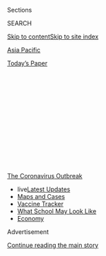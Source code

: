 <div id="app">

<div>

<div>

<div>

<div class="NYTAppHideMasthead css-1q2w90k e1suatyy0">

<div class="section css-ui9rw0 e1suatyy2">

<div class="css-eph4ug er09x8g0">

<div class="css-6n7j50">

</div>

<span class="css-1dv1kvn">Sections</span>

<div class="css-10488qs">

<span class="css-1dv1kvn">SEARCH</span>

</div>

[Skip to content](#site-content)[Skip to site index](#site-index)

</div>

<div id="masthead-section-label" class="css-1wr3we4 eaxe0e00">

[Asia
Pacific](https://www.nytimes.com/section/world/asia)

</div>

<div class="css-10698na e1huz5gh0">

</div>

</div>

<div id="masthead-bar-one" class="section hasLinks css-15hmgas e1csuq9d3">

<div class="css-uqyvli e1csuq9d0">

</div>

<div class="css-1uqjmks e1csuq9d1">

</div>

<div class="css-9e9ivx">

[](https://myaccount.nytimes.com/auth/login?response_type=cookie&client_id=vi)

</div>

<div class="css-1bvtpon e1csuq9d2">

[Today’s
Paper](https://www.nytimes.com/section/todayspaper)

</div>

</div>

</div>

</div>

<div data-aria-hidden="false">

<div id="site-content" data-role="main">

<div>

<div class="css-1aor85t" style="opacity:0.000000001;z-index:-1;visibility:hidden">

<div class="css-1hqnpie">

<div class="css-epjblv">

<span class="css-17xtcya">[Asia
Pacific](/section/world/asia)</span><span class="css-x15j1o">|</span><span class="css-fwqvlz">Its
Coronavirus Caseload Soaring, India Is Reopening
Anyway</span>

</div>

<div class="css-k008qs">

<div class="css-1iwv8en">

<span class="css-18z7m18"></span>

<div>

</div>

</div>

<span class="css-1n6z4y">https://nyti.ms/2XGVNFq</span>

<div class="css-1705lsu">

<div class="css-4xjgmj">

<div class="css-4skfbu" data-role="toolbar" data-aria-label="Social Media Share buttons, Save button, and Comments Panel with current comment count" data-testid="share-tools">

  - 
  - 
  - 
  - 
    
    <div class="css-6n7j50">
    
    </div>

  - 

</div>

</div>

</div>

</div>

</div>

</div>

<div id="NYT_TOP_BANNER_REGION" class="css-13pd83m">

<div>

<div id="styln-prism-menu-1592847958612" class="section interactive-content interactive-size-medium css-1edisqu">

<div class="css-17ih8de interactive-body">

<div id="scroll-container" class="css-1gj85ro">

[<span class="styln-title-wrap"><span class="css-1pje3qr">The
Coronavirus</span><span class="css-1pje3qr">
Outbreak</span></span>](https://www.nytimes.com/news-event/coronavirus?action=click&pgtype=Article&state=default&region=TOP_BANNER&context=storylines_menu)

  - <span class="css-kqxiym" data-emphasize="true">live</span>[Latest
    Updates](https://www.nytimes.com/2020/08/02/world/coronavirus-updates.html?action=click&pgtype=Article&state=default&region=TOP_BANNER&context=storylines_menu)
  - [Maps and
    Cases](https://www.nytimes.com/interactive/2020/us/coronavirus-us-cases.html?action=click&pgtype=Article&state=default&region=TOP_BANNER&context=storylines_menu)
  - [Vaccine
    Tracker](https://www.nytimes.com/interactive/2020/science/coronavirus-vaccine-tracker.html?action=click&pgtype=Article&state=default&region=TOP_BANNER&context=storylines_menu)
  - [What School May Look
    Like](https://www.nytimes.com/interactive/2020/07/29/us/schools-reopening-coronavirus.html?action=click&pgtype=Article&state=default&region=TOP_BANNER&context=storylines_menu)
  - [Economy](https://www.nytimes.com/live/2020/07/31/business/stock-market-today-coronavirus?action=click&pgtype=Article&state=default&region=TOP_BANNER&context=storylines_menu)

</div>

</div>

</div>

</div>

</div>

<div id="top-wrapper" class="css-1sy8kpn">

<div id="top-slug" class="css-l9onyx">

Advertisement

</div>

[Continue reading the main
story](#after-top)

<div class="ad top-wrapper" style="text-align:center;height:100%;display:block;min-height:250px">

<div id="top" class="place-ad" data-position="top" data-size-key="top">

</div>

</div>

<div id="after-top">

</div>

</div>

<div>

<div id="sponsor-wrapper" class="css-1hyfx7x">

<div id="sponsor-slug" class="css-19vbshk">

Supported by

</div>

[Continue reading the main
story](#after-sponsor)

<div id="sponsor" class="ad sponsor-wrapper" style="text-align:center;height:100%;display:block">

</div>

<div id="after-sponsor">

</div>

</div>

<div class="css-186x18t">

</div>

<div class="css-1vkm6nb ehdk2mb0">

# Its Coronavirus Caseload Soaring, India Is Reopening Anyway

</div>

Worried for its economy, India loosened tough restrictions and may lift
them entirely this weekend. But infection numbers are climbing fast.

<div class="css-79elbk" data-testid="photoviewer-wrapper">

<div class="css-z3e15g" data-testid="photoviewer-wrapper-hidden">

</div>

<div class="css-1a48zt4 ehw59r15" data-testid="photoviewer-children">

![<span class="css-16f3y1r e13ogyst0" data-aria-hidden="true">Caring for
a Covid-19 patient at a New Delhi hospital on
Thursday.</span><span class="css-cnj6d5 e1z0qqy90" itemprop="copyrightHolder"><span class="css-1ly73wi e1tej78p0">Credit...</span><span><span>Danish
Siddiqui/Reuters</span></span></span>](https://static01.nyt.com/images/2020/05/30/world/29virus-india-lockdown-3/merlin_172924788_75697ace-0f59-4e5d-b122-4cac5ee8bc17-articleLarge.jpg?quality=75&auto=webp&disable=upscale)

</div>

</div>

<div class="css-18e8msd">

<div class="css-pdw9fk epjyd6m0">

<div class="css-1txwxcy ey68jwv0" data-aria-hidden="true">

[![Kai
Schultz](https://static01.nyt.com/images/2019/11/22/reader-center/author-kai-schultz/author-kai-schultz-thumbLarge.png
"Kai Schultz")](https://www.nytimes.com/by/kai-schultz)[![Sameer
Yasir](https://static01.nyt.com/images/2019/11/22/reader-center/author-sameer-yasir/author-sameer-yasir-thumbLarge.png
"Sameer Yasir")](https://www.nytimes.com/by/sameer-yasir)

</div>

<div class="css-1baulvz">

By [<span class="css-1baulvz" itemprop="name">Kai
Schultz</span>](https://www.nytimes.com/by/kai-schultz) and
[<span class="css-1baulvz last-byline" itemprop="name">Sameer
Yasir</span>](https://www.nytimes.com/by/sameer-yasir)

</div>

</div>

  - 
    
    <div class="css-ld3wwf e16638kd2">
    
    Published May 29, 2020Updated July 12,
    2020
    
    </div>

  - 
    
    <div class="css-4xjgmj">
    
    <div class="css-pvvomx" data-role="toolbar" data-aria-label="Social Media Share buttons, Save button, and Comments Panel with current comment count" data-testid="share-tools">
    
      - 
      - 
      - 
      - 
        
        <div class="css-6n7j50">
        
        </div>
    
      - 
    
    </div>
    
    </div>

</div>

</div>

<div class="section meteredContent css-1r7ky0e" name="articleBody" itemprop="articleBody">

<div class="css-1fanzo5 StoryBodyCompanionColumn">

<div class="css-53u6y8">

NEW DELHI — Its [coronavirus cases are
skyrocketing](https://www.nytimes.com/2020/05/06/world/asia/india-coronavirus-lockdown-infections.html),
putting it among the world’s most worrisome pandemic zones in recent
weeks. Nonetheless,
[India](https://www.nytimes.com/2020/07/02/world/asia/india-coronavirus-wedding-groom.html)
is reopening, lifting its lockdown at what experts fear may be the worst
time.

</div>

</div>

<div>

</div>

<div class="css-1fanzo5 StoryBodyCompanionColumn">

<div class="css-53u6y8">

Migrant workers are becoming infected at an alarmingly high rate,
leading to [fresh
outbreaks](https://indianexpress.com/article/coronavirus/up-migrants-coronavirus-6423381/)
in villages across northern India. Public hospitals in Mumbai are so
overwhelmed that patients have taken to [sleeping on
cardboard](https://twitter.com/BDUTT/status/1264942589448384512) in the
hallways.

Doctors fear that the lockdown, which started over two months ago, has
been eased too soon, after slowing the virus but failing to flatten the
new-case curve as effectively as other nations have. If India does not
find a way to curb the virus in high-risk states, epidemiologists
project that its total caseload [could approach a million within several
weeks](https://www.reuters.com/article/us-health-coronavirus-india-medics-insig/more-patients-than-beds-in-mumbai-as-india-faces-surge-in-virus-cases-idUSKBN23103F).

</div>

</div>

<div class="css-1fanzo5 StoryBodyCompanionColumn">

<div class="css-53u6y8">

“India is not out of the woods,” said Dr. Ashish Jha, the director of
the Harvard Global Health Institute.

“From a public health point of view, I do think the lockdown has brought
the disease under control,” he said. “But of course, as restrictions
have lifted in the last week or 10 days, the number of cases has started
to rise quickly.”

At first, India moved aggressively to contain the coronavirus. In late
March, Prime Minister [Narendra
Modi](https://www.nytimes.com/2020/06/17/world/asia/india-china-border-clashes.html)
implemented one of the most severe lockdowns anywhere, ordering all
Indians to stay inside, halting transportation and closing most
businesses.

</div>

</div>

<div class="css-79elbk" data-testid="photoviewer-wrapper">

<div class="css-z3e15g" data-testid="photoviewer-wrapper-hidden">

</div>

<div class="css-1a48zt4 ehw59r15" data-testid="photoviewer-children">

![<span class="css-16f3y1r e13ogyst0" data-aria-hidden="true">Preparing
a quarantine center in Mumbai this
month.</span><span class="css-cnj6d5 e1z0qqy90" itemprop="copyrightHolder"><span class="css-1ly73wi e1tej78p0">Credit...</span><span>Atul
Loke for The New York
Times</span></span>](https://static01.nyt.com/images/2020/05/29/world/29virus-india-lockdown-2/merlin_172236996_2dd328f8-cfc0-41e0-ae71-ce15ea6ae698-articleLarge.jpg?quality=75&auto=webp&disable=upscale)

</div>

</div>

<div class="css-1fanzo5 StoryBodyCompanionColumn">

<div class="css-53u6y8">

But the lockdown was brutally hard on the poorest Indians and those who
rely on day labor to survive. And the country’s economy, which had
already been ailing, was sustaining deep wounds. Government officials
[began lifting some restrictions last
month](https://www.nytimes.com/2020/05/06/world/asia/india-coronavirus-lockdown-infections.html),
hoping to ease the suffering, and the lockdown may end entirely as soon
as Sunday, if Mr. Modi does not decide to extend it.

</div>

</div>

<div class="css-1fanzo5 StoryBodyCompanionColumn">

<div class="css-53u6y8">

Infections are rising quickly now, however, with outbreaks in some
states that had reported few cases. This month, India’s doubling rate
for new infections averaged about 12 days, putting it on par with
countries of high concern like
Brazil.

<div id="NYT_MAIN_CONTENT_1_REGION" class="css-9tf9ac">

<div>

<div id="styln-covid-updates-world" class="section interactive-content interactive-size-medium css-1ftcdic">

<div class="css-17ih8de interactive-body">

<div id="styln-briefing-block" data-asset-id="QXJ0aWNsZTpueXQ6Ly9hcnRpY2xlLzhiMjRmNTQ0LWVhMmUtNTlmNC1hMDZiLTM0YWI3YTlmN2E4YQ==">

<div class="briefing-block-header-section">

# [Latest Updates: Global Coronavirus Outbreak](https://www.nytimes.com/2020/08/01/world/coronavirus-covid-19.html?action=click&pgtype=Article&state=default&region=MAIN_CONTENT_1&context=storylines_live_updates)

<div class="briefing-block-ts">

Updated 2020-08-02T17:52:35.962Z

</div>

</div>

  - [The U.S. reels as July cases more than double the total of any
    other
    month.](https://www.nytimes.com/2020/08/01/world/coronavirus-covid-19.html?action=click&pgtype=Article&state=default&region=MAIN_CONTENT_1&context=storylines_live_updates#link-34047410)
  - [Top U.S. officials work to break an impasse over the federal
    jobless
    benefit.](https://www.nytimes.com/2020/08/01/world/coronavirus-covid-19.html?action=click&pgtype=Article&state=default&region=MAIN_CONTENT_1&context=storylines_live_updates#link-780ec966)
  - [Its outbreak untamed, Melbourne goes into even greater
    lockdown.](https://www.nytimes.com/2020/08/01/world/coronavirus-covid-19.html?action=click&pgtype=Article&state=default&region=MAIN_CONTENT_1&context=storylines_live_updates#link-2bc8948)

<div class="briefing-block-footer">

<div class="briefing-block-footer-meta">

[See more
updates](https://www.nytimes.com/2020/08/01/world/coronavirus-covid-19.html?action=click&pgtype=Article&state=default&region=MAIN_CONTENT_1&context=storylines_live_updates)

</div>

<div class="briefing-block-briefinglinks">

<span>More live coverage:</span>
[Markets](https://www.nytimes.com/live/2020/07/31/business/stock-market-today-coronavirus?action=click&pgtype=Article&state=default&region=MAIN_CONTENT_1&context=storylines_live_updates)

</div>

</div>

</div>

</div>

</div>

</div>

</div>

That number compares poorly to those of other nations where stay-at-home
orders were imposed. In the United States, the doubling rate improved
from around 26 days at the start of May to about 50 days on Monday.
Italy crossed the 100-day mark early this month.

But in India, a nation of 1.3 billion people, locking down has posed
different challenges than in many Western societies. Its metro areas are
among the world’s densest, with millions living in packed slums,
sometimes sleeping eight to a room.

Almost half of India’s cases have been traced to just four cities: New
Delhi, Mumbai, Chennai and
Ahmedabad.

</div>

</div>

<div id="virus-india-lockdown-map" class="section interactive-content interactive-size-scoop css-1g95kp1" data-id="100000007164556">

<div class="css-17ih8de interactive-body" data-sourceid="100000007164556">

<div id="g-0530-for-webVIRUS-INDIA-LOCKDOWNmap-box" class="ai2html">

<div id="g-0530-for-webVIRUS-INDIA-LOCKDOWNmap-335" class="g-artboard" style="max-width: 335px;max-height: 333px" data-aspect-ratio="1.006" data-min-width="0">

<div style="padding: 0 0 99.4245% 0;">

</div>

![](data:image/gif;base64,R0lGODlhCgAKAIAAAB8fHwAAACH5BAEAAAAALAAAAAAKAAoAAAIIhI+py+0PYysAOw==)

<div id="g-ai0-1" class="g-LABELS g-aiAbs g-aiPointText" style="top:7.0064%;margin-top:-11.3px;left:16.7792%;margin-left:-46.5px;width:93px;">

AFGHAN.

</div>

<div id="g-ai0-2" class="g-LABELS g-aiAbs g-aiPointText" style="top:11.8102%;margin-top:-11.3px;left:81.4692%;margin-left:-36px;width:72px;">

CHINA

</div>

<div id="g-ai0-3" class="g-LABELS g-aiAbs g-aiPointText" style="top:17.1504%;margin-top:-18.1px;left:51.2787%;margin-left:-30px;width:60px;">

New

Delhi

</div>

<div id="g-ai0-4" class="g-LABELS g-aiAbs g-aiPointText" style="top:22.6187%;margin-top:-11.3px;left:22.0028%;margin-left:-50px;width:100px;">

PAKISTAN

</div>

<div id="g-ai0-5" class="g-LABELS g-aiAbs g-aiPointText" style="transform: matrix(0.9511,0.3088,-0.3088,0.9511,0,0);transform-origin: 50% 54.4103712636747%;-webkit-transform: matrix(0.9511,0.3088,-0.3088,0.9511,0,0);-webkit-transform-origin: 50% 54.4103712636747%;-ms-transform: matrix(0.9511,0.3088,-0.3088,0.9511,0,0);-ms-transform-origin: 50% 54.4103712636747%;top:26.2216%;margin-top:-11.3px;left:74.463%;margin-left:-37px;width:74px;">

NEPAL

</div>

<div id="g-ai0-6" class="g-LABELS g-aiAbs g-aiPointText" style="top:31.0796%;margin-top:-15.5px;left:61.4662%;margin-left:-46px;width:92px;">

UTTAR

PRADESH

</div>

<div id="g-ai0-7" class="g-LABELS g-aiAbs g-aiPointText" style="top:35.0698%;margin-top:-7.8px;left:81.1631%;margin-left:-30.5px;width:61px;">

BIHAR

</div>

<div id="g-ai0-8" class="g-LABELS g-aiAbs g-aiPointText" style="top:45.5368%;margin-top:-12.7px;left:59.182%;margin-left:-40px;width:80px;">

INDIA

</div>

<div id="g-ai0-9" class="g-LABELS g-aiAbs g-aiPointText" style="top:46.8751%;margin-top:-10.1px;left:21.5292%;margin-left:-54.5px;width:109px;">

Ahmedabad

</div>

<div id="g-ai0-10" class="g-LABELS g-aiAbs g-aiPointText" style="top:54.8853%;margin-top:-8.8px;left:55.5343%;margin-left:-58.5px;width:117px;">

MAHARASHTRA

</div>

<div id="g-ai0-11" class="g-LABELS g-aiAbs g-aiPointText" style="top:60.3857%;margin-top:-10.1px;right:63.7888%;width:82px;">

Mumbai

</div>

<div id="g-ai0-12" class="g-LABELS g-aiAbs g-aiPointText" style="top:70.2961%;margin-top:-18.1px;left:84.6965%;margin-left:-35.5px;width:71px;">

Bay
of

Bengal

</div>

<div id="g-ai0-13" class="g-LABELS g-aiAbs g-aiPointText" style="top:76.3008%;margin-top:-18.1px;left:19.6946%;margin-left:-38.5px;width:77px;">

Arabian

Sea

</div>

<div id="g-ai0-14" class="g-LABELS g-aiAbs g-aiPointText" style="top:82.3029%;margin-top:-10.1px;left:72.1469%;margin-left:-41px;width:82px;">

Chennai

</div>

<div id="g-ai0-15" class="g-LABELS g-aiAbs g-aiPointText" style="top:96.0759%;margin-top:-6px;left:16.4419%;margin-left:-44.5px;width:89px;">

500 Miles

</div>

</div>

</div>

</div>

By The New York Times

</div>

<div class="css-1fanzo5 StoryBodyCompanionColumn">

<div class="css-53u6y8">

“Social distancing is inherently very difficult in India,” Dr. Jha said.
“I don’t know if India could realistically get to 26 days, or 50
days.”

</div>

</div>

<div class="css-79elbk" data-testid="photoviewer-wrapper">

<div class="css-z3e15g" data-testid="photoviewer-wrapper-hidden">

</div>

<div class="css-1a48zt4 ehw59r15" data-testid="photoviewer-children">

<div class="css-1xdhyk6 erfvjey0">

<span class="css-1ly73wi e1tej78p0">Image</span>

<div class="css-zjzyr8">

<div data-testid="lazyimage-container" style="height:257.77777777777777px">

</div>

</div>

</div>

<span class="css-16f3y1r e13ogyst0" data-aria-hidden="true">Migrant
workers at a train station in Dadri, in the Indian state of Uttar
Pradesh. Many migrants apparently brought the virus home to their
villages after work dried up in the
cities.</span><span class="css-cnj6d5 e1z0qqy90" itemprop="copyrightHolder"><span class="css-1ly73wi e1tej78p0">Credit...</span><span>Rebecca
Conway for The New York Times</span></span>

</div>

</div>

<div class="css-1fanzo5 StoryBodyCompanionColumn">

<div class="css-53u6y8">

Testing has also been severely restricted, making it tough to gauge the
scope of the outbreak. India has administered only two tests for every
1,000 people, one of the lowest ratios among the world’s worst-afflicted
countries.

</div>

</div>

<div class="css-1fanzo5 StoryBodyCompanionColumn">

<div class="css-53u6y8">

It is conducting many more tests than it had been — roughly 90,000 a day
through May, up from around 4,200 daily tests in late March. But
officials have sounded alarms about [an increasing proportion of
positive results in recent
samples.](https://indianexpress.com/article/india/last-10-days-positivity-curve-begins-to-steepen-6425753/)

Dr. G.C. Khilnani, a public health expert and pulmonologist, said [a
peak in infections might not be reached until the end of
July](https://www.ndtv.com/india-news/indias-covid-curve-likely-to-flatten-reach-peak-by-july-end-who-envoy-2225754).
He said India’s relatively low number of total cases per capita (about
160,000 infections and 4,706 deaths) should not be taken as a sign that
the country had necessarily escaped the worst.

“Nobody can predict to what extent the numbers will go up,” Dr. Khilnani
said.

As many parts of India continue to see days with record-high infections,
a political consensus on how to fight the virus has deteriorated, giving
way to acrimony and finger-pointing.

“We are the only country in the world where the virus is exponentially
rising,” Rahul Gandhi, a leader of the opposition Indian National
Congress party, [said in a video
statement](https://www.youtube.com/watch?v=HUgfhdafnIg). “What India is
facing now, in front of us, is the result of a failed
lockdown.”

</div>

</div>

<div class="css-79elbk" data-testid="photoviewer-wrapper">

<div class="css-z3e15g" data-testid="photoviewer-wrapper-hidden">

</div>

<div class="css-1a48zt4 ehw59r15" data-testid="photoviewer-children">

<div class="css-1xdhyk6 erfvjey0">

<span class="css-1ly73wi e1tej78p0">Image</span>

<div class="css-zjzyr8">

<div data-testid="lazyimage-container" style="height:257.77777777777777px">

</div>

</div>

</div>

<span class="css-16f3y1r e13ogyst0" data-aria-hidden="true">Demonstrating
contact-free Covid-19 testing at a Mumbai hospital last
month.</span><span class="css-cnj6d5 e1z0qqy90" itemprop="copyrightHolder"><span class="css-1ly73wi e1tej78p0">Credit...</span><span>Atul
Loke for The New York Times</span></span>

</div>

</div>

<div class="css-1fanzo5 StoryBodyCompanionColumn">

<div class="css-53u6y8">

Amit Malviya, a spokesman for Mr. Modi’s Bharatiya Janata Party, [fired
back in a television
interview](https://twitter.com/TimesNow/status/1265194712270430209). He
accused Mr. Gandhi of not taking stronger action to contain infections
in Maharashtra, India’s hardest-hit state, which is governed by a
coalition that includes the Indian National Congress.

</div>

</div>

<div class="css-1fanzo5 StoryBodyCompanionColumn">

<div class="css-53u6y8">

“Maharashtra is completely over the top, it’s bleeding, people are
dying, the health infrastructure’s crumbled,” Mr. Malviya said. Health
officials have traced nearly 40 percent of India’s cases to the state.

Questions have also been raised about whether the lockdown played a role
in spreading the virus to remote areas of
India.

<div id="NYT_MAIN_CONTENT_3_REGION" class="css-9tf9ac">

<div>

<div id="styln-prism-freeform-1594220623585" class="section interactive-content interactive-size-medium css-1ftcdic">

<div class="css-17ih8de interactive-body">

<div id="prism-freeform-block-62021" class="css-19mumt8" data-role="complementary" data-storyline="The Coronavirus Outbreak" data-truncated="true" tabindex="0">

<div class="css-a8d9oz">

<div class="css-eb027h">

[](https://www.nytimes.com/news-event/coronavirus?action=click&pgtype=Article&state=default&region=MAIN_CONTENT_3&context=storylines_faq)

### The Coronavirus Outbreak ›

#### Frequently Asked Questions

Updated July 27, 2020

  - #### Should I refinance my mortgage?
    
      - [It could be a good
        idea,](https://www.nytimes.com/article/coronavirus-money-unemployment.html?action=click&pgtype=Article&state=default&region=MAIN_CONTENT_3&context=storylines_faq)
        because mortgage rates have [never been
        lower.](https://www.nytimes.com/2020/07/16/business/mortgage-rates-below-3-percent.html?action=click&pgtype=Article&state=default&region=MAIN_CONTENT_3&context=storylines_faq)
        Refinancing requests have pushed mortgage applications to some
        of the highest levels since 2008, so be prepared to get in line.
        But defaults are also up, so if you’re thinking about buying a
        home, be aware that some lenders have tightened their standards.

  - #### What is school going to look like in September?
    
      - It is unlikely that many schools will return to a normal
        schedule this fall, requiring the grind of [online
        learning](https://www.nytimes.com/2020/06/05/us/coronavirus-education-lost-learning.html?action=click&pgtype=Article&state=default&region=MAIN_CONTENT_3&context=storylines_faq),
        [makeshift child
        care](https://www.nytimes.com/2020/05/29/us/coronavirus-child-care-centers.html?action=click&pgtype=Article&state=default&region=MAIN_CONTENT_3&context=storylines_faq)
        and [stunted
        workdays](https://www.nytimes.com/2020/06/03/business/economy/coronavirus-working-women.html?action=click&pgtype=Article&state=default&region=MAIN_CONTENT_3&context=storylines_faq)
        to continue. California’s two largest public school districts —
        Los Angeles and San Diego — said on July 13, that [instruction
        will be remote-only in the
        fall](https://www.nytimes.com/2020/07/13/us/lausd-san-diego-school-reopening.html?action=click&pgtype=Article&state=default&region=MAIN_CONTENT_3&context=storylines_faq),
        citing concerns that surging coronavirus infections in their
        areas pose too dire a risk for students and teachers. Together,
        the two districts enroll some 825,000 students. They are the
        largest in the country so far to abandon plans for even a
        partial physical return to classrooms when they reopen in
        August. For other districts, the solution won’t be an
        all-or-nothing approach. [Many
        systems](https://bioethics.jhu.edu/research-and-outreach/projects/eschool-initiative/school-policy-tracker/),
        including the nation’s largest, New York City, are devising
        [hybrid
        plans](https://www.nytimes.com/2020/06/26/us/coronavirus-schools-reopen-fall.html?action=click&pgtype=Article&state=default&region=MAIN_CONTENT_3&context=storylines_faq)
        that involve spending some days in classrooms and other days
        online. There’s no national policy on this yet, so check with
        your municipal school system regularly to see what is happening
        in your community.

  - #### Is the coronavirus airborne?
    
      - The coronavirus [can stay aloft for hours in tiny droplets in
        stagnant
        air](https://www.nytimes.com/2020/07/04/health/239-experts-with-one-big-claim-the-coronavirus-is-airborne.html?action=click&pgtype=Article&state=default&region=MAIN_CONTENT_3&context=storylines_faq),
        infecting people as they inhale, mounting scientific evidence
        suggests. This risk is highest in crowded indoor spaces with
        poor ventilation, and may help explain super-spreading events
        reported in meatpacking plants, churches and restaurants. [It’s
        unclear how often the virus is
        spread](https://www.nytimes.com/2020/07/06/health/coronavirus-airborne-aerosols.html?action=click&pgtype=Article&state=default&region=MAIN_CONTENT_3&context=storylines_faq)
        via these tiny droplets, or aerosols, compared with larger
        droplets that are expelled when a sick person coughs or sneezes,
        or transmitted through contact with contaminated surfaces, said
        Linsey Marr, an aerosol expert at Virginia Tech. Aerosols are
        released even when a person without symptoms exhales, talks or
        sings, according to Dr. Marr and more than 200 other experts,
        who [have outlined the evidence in an open letter to the World
        Health
        Organization](https://academic.oup.com/cid/article/doi/10.1093/cid/ciaa939/5867798).

  - #### What are the symptoms of coronavirus?
    
      - Common symptoms [include fever, a dry cough, fatigue and
        difficulty breathing or shortness of
        breath.](https://www.nytimes.com/article/symptoms-coronavirus.html?action=click&pgtype=Article&state=default&region=MAIN_CONTENT_3&context=storylines_faq)
        Some of these symptoms overlap with those of the flu, making
        detection difficult, but runny noses and stuffy sinuses are less
        common. [The C.D.C. has
        also](https://www.nytimes.com/2020/04/27/health/coronavirus-symptoms-cdc.html?action=click&pgtype=Article&state=default&region=MAIN_CONTENT_3&context=storylines_faq)
        added chills, muscle pain, sore throat, headache and a new loss
        of the sense of taste or smell as symptoms to look out for. Most
        people fall ill five to seven days after exposure, but symptoms
        may appear in as few as two days or as many as 14 days.

  - #### Does asymptomatic transmission of Covid-19 happen?
    
      - So far, the evidence seems to show it does. A widely cited
        [paper](https://www.nature.com/articles/s41591-020-0869-5)
        published in April suggests that people are most infectious
        about two days before the onset of coronavirus symptoms and
        estimated that 44 percent of new infections were a result of
        transmission from people who were not yet showing symptoms.
        Recently, a top expert at the World Health Organization stated
        that transmission of the coronavirus by people who did not have
        symptoms was “very rare,” [but she later walked back that
        statement.](https://www.nytimes.com/2020/06/09/world/coronavirus-updates.html?action=click&pgtype=Article&state=default&region=MAIN_CONTENT_3&context=storylines_faq#link-1f302e21)

<div id="styln-survey-component-62021" class="styln-survey-component" data-surveyname="faq" data-surveystoryline="coronavirus">

</div>

</div>

<div class="css-6mllg9">

</div>

<div class="css-pmm6ed">

<span class="css-5gimkt"></span>

</div>

</div>

</div>

</div>

</div>

</div>

</div>

When Mr. Modi announced the restrictions, he gave Indians just four
hours to prepare before they went into effect. Millions of migrant
workers were stranded in cities. With bus and train services suspended,
some walked hundreds of miles to reach their villages, using dirty
pieces of cloth to cover their faces. [The human suffering has been
staggering](https://www.nytimes.com/2020/05/08/world/asia/india-leak-train-reopen.html).

Shiv Dutt Gupta, a member of a government task force crafting the
lockdown exit plan, partially attributed the surge in new cases to
laborers bringing the coronavirus into rural India.

[Test
results](https://indianexpress.com/article/india/coronavirus-migrants-back-in-bihar-show-high-positivity-1-in-4-tested-from-delhi-6416531/)
for several hundred migrant workers who traveled from New Delhi to the
state of Bihar this month found that one in four had contracted
Covid-19. Bihar now has [one of the steepest infection curves in
India](https://indianexpress.com/article/explained/coronavirus-numbers-explained-bihar/),
and troubling clusters have also been tracked to laborers traveling to
their homes in Uttar Pradesh, the country’s most populous
state.

</div>

</div>

<div class="css-79elbk" data-testid="photoviewer-wrapper">

<div class="css-z3e15g" data-testid="photoviewer-wrapper-hidden">

</div>

<div class="css-1a48zt4 ehw59r15" data-testid="photoviewer-children">

<div class="css-1xdhyk6 erfvjey0">

<span class="css-1ly73wi e1tej78p0">Image</span>

<div class="css-zjzyr8">

<div data-testid="lazyimage-container" style="height:257.77777777777777px">

</div>

</div>

</div>

<span class="css-16f3y1r e13ogyst0" data-aria-hidden="true">Handing out
food this week in Dharavi, Mumbai’s largest
slum.</span><span class="css-cnj6d5 e1z0qqy90" itemprop="copyrightHolder"><span class="css-1ly73wi e1tej78p0">Credit...</span><span>Atul
Loke for The New York Times</span></span>

</div>

</div>

<div class="css-1fanzo5 StoryBodyCompanionColumn">

<div class="css-53u6y8">

“The rate of positive cases among the migrant workers is very high,” Mr.
Gupta said. “That is alarming.”

</div>

</div>

<div class="css-1fanzo5 StoryBodyCompanionColumn">

<div class="css-53u6y8">

But he said the lockdown could not go on forever. Around 122 million
Indians lost their jobs in April, [according to the Center for
Monitoring Indian
Economy](https://www.thehindu.com/data/data-over-12-crore-indians-lost-their-jobs-during-the-coronavirus-lockdown-in-april/article31520715.ece),
a leading business analytics company. Some industries have teetered on
the edge of bankruptcy.

If the lockdown continues, Mr. Gupta said, “We will be devastated
economically.”

Officials have justified loosening rules by pointing out that not all of
India has been hit equally, with hopeful improvements in states like
Kerala. And doctors note that the lockdown did buy the government time
to ramp up infrastructure in the country’s already overburdened health
facilities.

India’s [public health sector has long been
overstretched](https://www.business-standard.com/article/current-affairs/india-worse-than-bhutan-bangladesh-in-healthcare-ranks-145th-globally-118052400135_1.html),
with around 0.5 hospital beds for every 1,000 people, [according to
data](https://data.oecd.org/healtheqt/hospital-beds.htm) from the
Organization for Economic Cooperation and Development. By comparison,
Germany has 8 and Japan has 13.1.

“Two months of lockdown has helped us fine-tune our treatment protocols,
our isolation protocols, our quarantine protocols,” said Naresh Trehan,
a prominent Indian surgeon.

Now, the resumption of cross-country transportation and industry has
raised the prospect that previously spared states may find themselves
confronted with imported outbreaks.

But many Indians seem ready to venture out, despite the numbers.

After weeks of self-isolating at home, Mujtaba Rizvi, an artist living
in Chennai, said he went for a walk last weekend and was stunned by what
he saw. Streets were clogged with cars. Shoppers spilled out of crowded
shops without wearing masks or observing social distancing.

At this point, Mr. Rizvi said, it appeared there was no turning back.

“Freedom comes at a price, and people seem to be ready to pay,” he said.
“Even if more people die now, it would be difficult to send us back into
isolation.”

</div>

</div>

<div class="css-79elbk" data-testid="photoviewer-wrapper">

<div class="css-z3e15g" data-testid="photoviewer-wrapper-hidden">

</div>

<div class="css-1a48zt4 ehw59r15" data-testid="photoviewer-children">

<div class="css-1xdhyk6 erfvjey0">

<span class="css-1ly73wi e1tej78p0">Image</span>

<div class="css-zjzyr8">

<div data-testid="lazyimage-container" style="height:257.77777777777777px">

</div>

</div>

</div>

<span class="css-16f3y1r e13ogyst0" data-aria-hidden="true">Dharavi at
night. Almost half of India’s infections have been traced to four
cities, including
Mumbai.</span><span class="css-cnj6d5 e1z0qqy90" itemprop="copyrightHolder"><span class="css-1ly73wi e1tej78p0">Credit...</span><span>Atul
Loke for The New York Times</span></span>

</div>

</div>

<div class="css-1fanzo5 StoryBodyCompanionColumn">

<div class="css-53u6y8">

Suhasini Raj contributed reporting.

</div>

</div>

<div>

</div>

</div>

<div>

</div>

<div>

</div>

<div>

</div>

<div>

<div id="bottom-wrapper" class="css-1ede5it">

<div id="bottom-slug" class="css-l9onyx">

Advertisement

</div>

[Continue reading the main
story](#after-bottom)

<div id="bottom" class="ad bottom-wrapper" style="text-align:center;height:100%;display:block;min-height:90px">

</div>

<div id="after-bottom">

</div>

</div>

</div>

</div>

</div>

## Site Index

<div>

</div>

## Site Information Navigation

  - [© <span>2020</span> <span>The New York Times
    Company</span>](https://help.nytimes.com/hc/en-us/articles/115014792127-Copyright-notice)

<!-- end list -->

  - [NYTCo](https://www.nytco.com/)
  - [Contact
    Us](https://help.nytimes.com/hc/en-us/articles/115015385887-Contact-Us)
  - [Work with us](https://www.nytco.com/careers/)
  - [Advertise](https://nytmediakit.com/)
  - [T Brand Studio](http://www.tbrandstudio.com/)
  - [Your Ad
    Choices](https://www.nytimes.com/privacy/cookie-policy#how-do-i-manage-trackers)
  - [Privacy](https://www.nytimes.com/privacy)
  - [Terms of
    Service](https://help.nytimes.com/hc/en-us/articles/115014893428-Terms-of-service)
  - [Terms of
    Sale](https://help.nytimes.com/hc/en-us/articles/115014893968-Terms-of-sale)
  - [Site
    Map](https://spiderbites.nytimes.com)
  - [Help](https://help.nytimes.com/hc/en-us)
  - [Subscriptions](https://www.nytimes.com/subscription?campaignId=37WXW)

</div>

</div>

</div>

</div>
